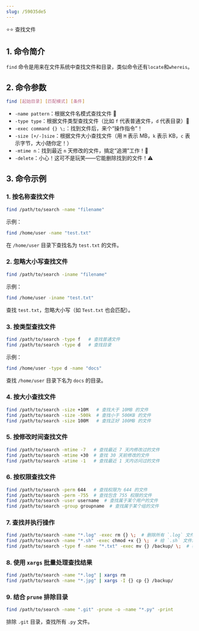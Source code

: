 ```yaml
---
slug: /59035de5
---
```

⭐⭐ 查找文件



## 1. 命令简介

`find` 命令是用来在文件系统中查找文件和目录，类似命令还有`locate`和`whereis`。



## 2. 命令参数

```bash
find [起始目录] [匹配模式] [条件]
```

* `-name pattern`：根据文件名模式查找文件 📝
* `-type type`：根据文件类型查找文件（比如 `f` 代表普通文件，`d` 代表目录）📂
* `-exec command {} \;`：找到文件后，来个“操作指令”！
* `-size [+/-]size`：根据文件大小查找文件（用 `M` 表示 MB，`k` 表示 KB，`c` 表示字节，大小随你定！）
* `-mtime n`：找到最近 `n` 天修改的文件，搞定“追溯”工作！📅
* `-delete`：小心！这可不是玩笑——它能删除找到的文件！⚠️



## 3. 命令示例

### 1. 按名称查找文件

```sh
find /path/to/search -name "filename"
```

示例：

```sh
find /home/user -name "test.txt"
```

在 `/home/user` 目录下查找名为 `test.txt` 的文件。

### 2. 忽略大小写查找文件

```sh
find /path/to/search -iname "filename"
```

示例：

```sh
find /home/user -iname "test.txt"
```

查找 `test.txt`，忽略大小写（如 `Test.txt` 也会匹配）。

### 3. 按类型查找文件

```sh
find /path/to/search -type f   # 查找普通文件  
find /path/to/search -type d   # 查找目录  
```

示例：

```sh
find /home/user -type d -name "docs"
```

查找 `/home/user` 目录下名为 `docs` 的目录。

### 4. 按大小查找文件

```sh
find /path/to/search -size +10M   # 查找大于 10MB 的文件  
find /path/to/search -size -500k  # 查找小于 500KB 的文件  
find /path/to/search -size 100M   # 查找正好 100MB 的文件  
```

### 5. 按修改时间查找文件

```sh
find /path/to/search -mtime -7   # 查找最近 7 天内修改过的文件  
find /path/to/search -mtime +30  # 查找 30 天前修改的文件  
find /path/to/search -atime -1   # 查找最近 1 天内访问过的文件  
```

### 6. 按权限查找文件

```sh
find /path/to/search -perm 644   # 查找权限为 644 的文件  
find /path/to/search -perm -755  # 查找包含 755 权限的文件  
find /path/to/search -user username  # 查找属于某个用户的文件  
find /path/to/search -group groupname  # 查找属于某个组的文件  
```

### 7. 查找并执行操作

```sh
find /path/to/search -name "*.log" -exec rm {} \;  # 删除所有 `.log` 文件  
find /path/to/search -name "*.sh" -exec chmod +x {} \;  # 给 `.sh` 文件添加执行权限  
find /path/to/search -type f -name "*.txt" -exec mv {} /backup/ \;  # 移动 `.txt` 文件到 `/backup/`  
```

### 8. 使用 `xargs` 批量处理查找结果

```sh
find /path/to/search -name "*.log" | xargs rm  
find /path/to/search -name "*.jpg" | xargs -I {} cp {} /backup/  
```

### 9. 结合 `prune` 排除目录

```sh
find /path/to/search -name ".git" -prune -o -name "*.py" -print  
```

排除 `.git` 目录，查找所有 `.py` 文件。


